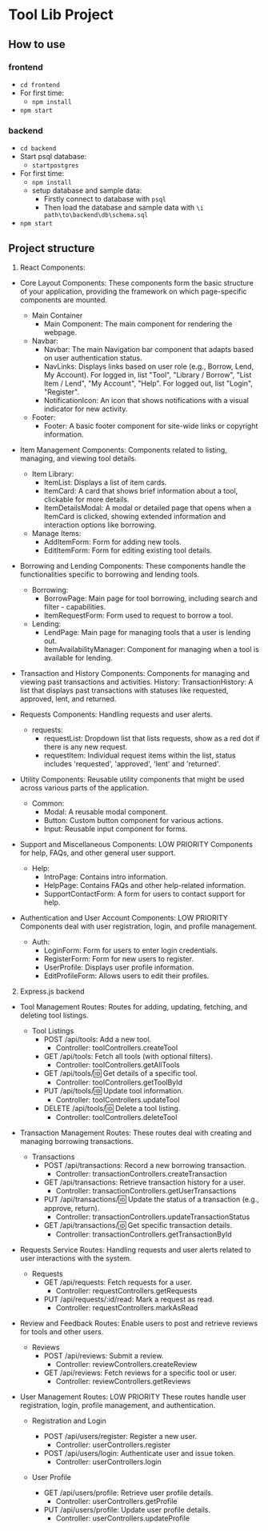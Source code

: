 # Tool Lib Project

## How to use
### frontend
- `cd frontend`
- For first time:
    - `npm install`
- `npm start`

### backend
- `cd backend`
- Start psql database:
    - `startpostgres`
- For first time:
    - `npm install`
    - setup database and sample data:
        - Firstly connect to database with `psql`
        - Then load the database and sample data with `\i path\to\backend\db\schema.sql`
- `npm start`


## Project structure
1. React Components:

- Core Layout Components:
These components form the basic structure of your application, providing the framework on which page-specific components are mounted.
    - Main Container
        - Main Component: The main component for rendering the webpage.
    - Navbar:
        - Navbar: The main Navigation bar component that adapts based on user authentication status.
        - NavLinks: Displays links based on user role (e.g., Borrow, Lend, My Account). For logged in, list "Tool", "Library / Borrow",  "List Item / Lend", "My Account", "Help". For logged out, list "Login", "Register".
        - NotificationIcon: An icon that shows notifications with a visual indicator for new activity.
    - Footer:
        - Footer: A basic footer component for site-wide links or copyright information.

- Item Management Components:
Components related to listing, managing, and viewing tool details.
    - Item Library:
        - ItemList: Displays a list of item cards.
        - ItemCard: A card that shows brief information about a tool, clickable for more details.
        - ItemDetailsModal: A modal or detailed page that opens when a ItemCard is clicked, showing extended information and interaction options like borrowing.
    - Manage Items:
        - AddItemForm: Form for adding new tools.
        - EditItemForm: Form for editing existing tool details.

- Borrowing and Lending Components:
These components handle the functionalities specific to borrowing and lending tools.
    - Borrowing:
        - BorrowPage: Main page for tool borrowing, including search and filter - capabilities.
        - ItemRequestForm: Form used to request to borrow a tool.
    - Lending:
        - LendPage: Main page for managing tools that a user is lending out.
        - ItemAvailabilityManager: Component for managing when a tool is available for lending.

- Transaction and History Components:
Components for managing and viewing past transactions and activities.
    History:
        TransactionHistory: A list that displays past transactions with statuses like requested, approved, lent, and returned.

- Requests Components:
Handling requests and user alerts.
    - requests:
        - requestList: Dropdown list that lists requests, show as a red dot if there is any new request.
        - requestItem: Individual request items within the list, status includes 'requested', 'approved', 'lent' and 'returned'.

- Utility Components:
Reusable utility components that might be used across various parts of the application.
    - Common:
        - Modal: A reusable modal component.
        - Button: Custom button component for various actions.
        - Input: Reusable input component for forms.

- Support and Miscellaneous Components:
LOW PRIORITY Components for help, FAQs, and other general user support. 
    - Help:
        - IntroPage: Contains intro information.
        - HelpPage: Contains FAQs and other help-related information.
        - SupportContactForm: A form for users to contact support for help.

- Authentication and User Account Components:
LOW PRIORITY Components deal with user registration, login, and profile management.
    - Auth:
        - LoginForm: Form for users to enter login credentials.
        - RegisterForm: Form for new users to register.
        - UserProfile: Displays user profile information.
        - EditProfileForm: Allows users to edit their profiles.


2. Express.js backend

- Tool Management Routes: 
Routes for adding, updating, fetching, and deleting tool listings.
    - Tool Listings
        - POST /api/tools: Add a new tool.
            - Controller: toolControllers.createTool
        - GET /api/tools: Fetch all tools (with optional filters).
            - Controller: toolControllers.getAllTools
        - GET /api/tools/:id: Get details of a specific tool.
            - Controller: toolControllers.getToolById
        - PUT /api/tools/:id: Update tool information.
            - Controller: toolControllers.updateTool
        - DELETE /api/tools/:id: Delete a tool listing.
            - Controller: toolControllers.deleteTool

- Transaction Management Routes: 
These routes deal with creating and managing borrowing transactions.
    - Transactions
        - POST /api/transactions: Record a new borrowing transaction.
            - Controller: transactionControllers.createTransaction
        - GET /api/transactions: Retrieve transaction history for a user.
            - Controller: transactionControllers.getUserTransactions
        - PUT /api/transactions/:id: Update the status of a transaction (e.g., approve, return).
            - Controller: transactionControllers.updateTransactionStatus
        - GET /api/transactions/:id: Get specific transaction details.
            - Controller: transactionControllers.getTransactionById

- Requests Service Routes: 
Handling requests and user alerts related to user interactions with the system.
    - Requests
        - GET /api/requests: Fetch requests for a user.
            - Controller: requestControllers.getRequests
        - PUT /api/requests/:id/read: Mark a request as read.
            - Controller: requestControllers.markAsRead

- Review and Feedback Routes: 
Enable users to post and retrieve reviews for tools and other users.
    - Reviews
        - POST /api/reviews: Submit a review.
            - Controller: reviewControllers.createReview
        - GET /api/reviews: Fetch reviews for a specific tool or user.
            - Controller: reviewControllers.getReviews

- User Management Routes: 
LOW PRIORITY These routes handle user registration, login, profile management, and authentication.
    - Registration and Login
        - POST /api/users/register: Register a new user.
            - Controller: userControllers.register
        - POST /api/users/login: Authenticate user and issue token.
            - Controller: userControllers.login

    - User Profile
        - GET /api/users/profile: Retrieve user profile details.
            - Controller: userControllers.getProfile
        - PUT /api/users/profile: Update user profile details.
            - Controller: userControllers.updateProfile